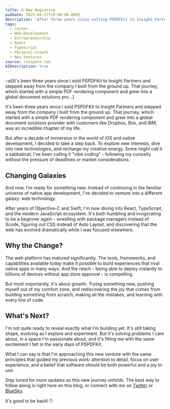 ```yaml
---
title: A New Beginning
pubDate: 2025-04-27T10:00:00.000Z
description: 'After three years since selling PSPDFKit to Insight Partners, I'm embarking on a new chapter in my career. This post reflects on my decade-long journey building a global document solutions company from the ground up, and announces my transition from iOS and native development to web technologies. I share my motivations for this significant career shift—seeking growth through new challenges, embracing the maturity of modern web platforms, and rediscovering the joy of building from scratch. While not yet revealing specifics about my new venture, I explain how I'm approaching this transition with the same principles that guided my previous work: meticulous attention to detail, user-centered design, and creating software that's both powerful and delightful to use.'
tags:
  - Career
  - Web-Development
  - Entrepreneurship
  - React
  - TypeScript
  - Personal-Growth
  - New-Ventures
source: steipete.com
AIDescription: true
---
```


::ai[It's been three years since I sold PSPDFKit to Insight Partners and stepped away from the company I built from the ground up. That journey, which started with a simple PDF rendering component and grew into a global document solutions pro...]


It's been three years since I sold PSPDFKit to Insight Partners and stepped away from the company I built from the ground up. That journey, which started with a simple PDF rendering component and grew into a global document solutions provider with customers like Dropbox, Box, and IBM, was an incredible chapter of my life.

But after a decade of immersion in the world of iOS and native development, I decided to take a step back. To explore new interests, dive into new technologies, and recharge my creative energy. Some might call it a sabbatical; I've been calling it "vibe coding" - following my curiosity without the pressure of deadlines or market considerations.

## Changing Galaxies

And now, I'm ready for something new. Instead of continuing in the familiar universe of native app development, I've decided to venture into a different galaxy: web technology.

After years of Objective-C and Swift, I'm now diving into React, TypeScript, and the modern JavaScript ecosystem. It's both humbling and invigorating to be a beginner again - wrestling with package managers instead of Xcode, figuring out CSS instead of Auto Layout, and discovering that the web has evolved dramatically while I was focused elsewhere.

## Why the Change?

The web platform has matured significantly. The tools, frameworks, and capabilities available today make it possible to build experiences that rival native apps in many ways. And the reach - being able to deploy instantly to billions of devices without app store approval - is compelling.

But most importantly, it's about growth. Trying something new, pushing myself out of my comfort zone, and rediscovering the joy that comes from building something from scratch, making all the mistakes, and learning with every line of code.

## What's Next?

I'm not quite ready to reveal exactly what I'm building yet. It's still taking shape, evolving as I explore and experiment. But it's solving problems I care about, in a space I'm passionate about, and it's filling me with the same excitement I felt in the early days of PSPDFKit.

What I can say is that I'm approaching this new venture with the same principles that guided my previous work: attention to detail, focus on user experience, and a belief that software should be both powerful and a joy to use.

Stay tuned for more updates as this new journey unfolds. The best way to follow along is right here on this blog, or connect with me on [Twitter](https://twitter.com/steipete) or [BlueSky](https://bsky.app/profile/steipete.me).

It's good to be back! ✋